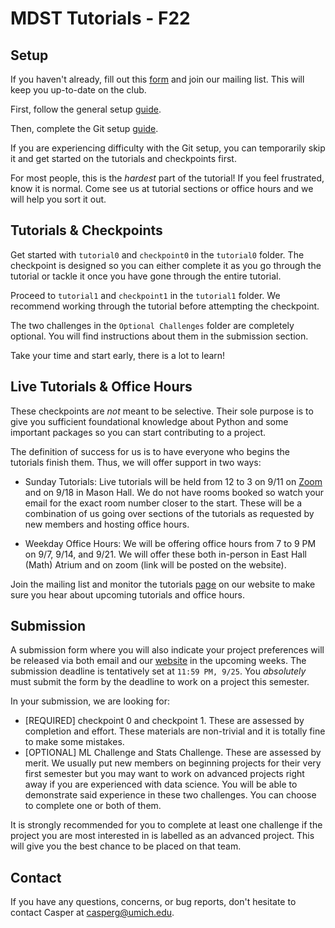 # MDST Tutorials - F22

## Setup

If you haven't already, fill out this [form](https://docs.google.com/forms/d/e/1FAIpQLSejP37JodiO97Kf5hL7Hr-KfC8fbaeyEgdg-342Tf9bIzrmmA/viewform) and join our mailing list. This will keep you up-to-date on the club.

First, follow the general setup [guide](https://docs.google.com/document/d/17AOCdbztv6G0t5cha2_9buWi-MrCUS0vN20rbpKg-GI/edit?usp=sharing).

Then, complete the Git setup [guide](https://docs.google.com/document/d/1pq42R2xr_yoyhyzWE0ugReHgEKgwLdjrJR4mT3_CQEo/edit?usp=sharing).

If you are experiencing difficulty with the Git setup, you can temporarily skip it and get started on the tutorials and checkpoints first.

For most people, this is the _hardest_ part of the tutorial! If you feel frustrated, know it is normal. Come see us at tutorial sections or office hours and we will help you sort it out.

## Tutorials & Checkpoints

Get started with `tutorial0` and `checkpoint0` in the `tutorial0` folder. The checkpoint is designed so you can either complete it as you go through the tutorial or tackle it once you have gone through the entire tutorial.

Proceed to `tutorial1` and `checkpoint1` in the `tutorial1` folder. We recommend working through the tutorial before attempting the checkpoint.

The two challenges in the `Optional Challenges` folder are completely optional. You will find instructions about them in the submission section.

Take your time and start early, there is a lot to learn!

## Live Tutorials & Office Hours

These checkpoints are _not_ meant to be selective. Their sole purpose is to give you sufficient foundational knowledge about Python and some important packages so you can start contributing to a project.

The definition of success for us is to have everyone who begins the tutorials finish them. Thus, we will offer support in two ways:

- Sunday Tutorials: Live tutorials will be held from 12 to 3 on 9/11 on [Zoom](https://umich.zoom.us/my/casperg?pwd=R1oxNzJ6V0FVSVRkQXBXbmNzdG9tUT09) and on 9/18 in Mason Hall. We do not have rooms booked so watch your email for the exact room number closer to the start. These will be a combination of us going over sections of the tutorials as requested by new members and hosting office hours.

- Weekday Office Hours: We will be offering office hours from 7 to 9 PM on 9/7, 9/14, and 9/21. We will offer these both in-person in East Hall (Math) Atrium and on zoom (link will be posted on the website).

Join the mailing list and monitor the tutorials [page](https://www.mdst.club/tutorials) on our website to make sure you hear about upcoming tutorials and office hours.

## Submission

A submission form where you will also indicate your project preferences will be released via both email and our [website](mdst.club) in the upcoming weeks. The submission deadline is tentatively set at `11:59 PM, 9/25`. You _absolutely_ must submit the form by the deadline to work on a project this semester.

In your submission, we are looking for:

- [REQUIRED] checkpoint 0 and checkpoint 1. These are assessed by completion and effort. These materials are non-trivial and it is totally fine to make some mistakes.
- [OPTIONAL] ML Challenge and Stats Challenge. These are assessed by merit. We usually put new members on beginning projects for their very first semester but you may want to work on advanced projects right away if you are experienced with data science. You will be able to demonstrate said experience in these two challenges. You can choose to complete one or both of them.

It is strongly recommended for you to complete at least one challenge if the project you are most interested in is labelled as an advanced project. This will give you the best chance to be placed on that team.

## Contact

If you have any questions, concerns, or bug reports, don't hesitate to contact Casper at casperg@umich.edu.
